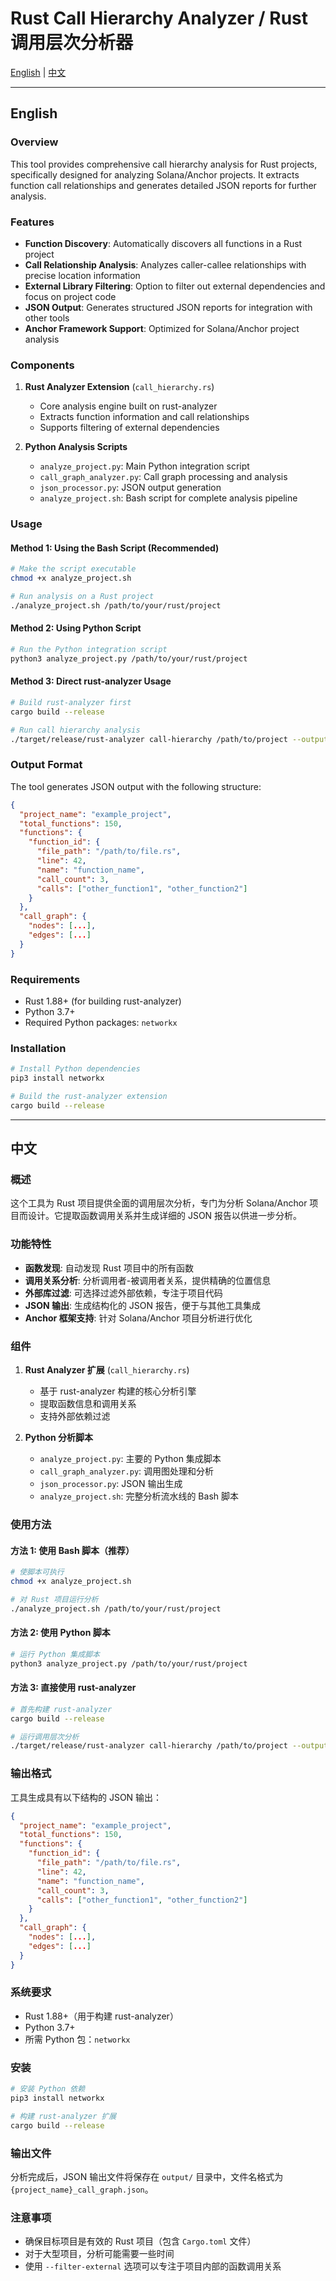# Rust Call Hierarchy Analyzer / Rust 调用层次分析器

[English](#english) | [中文](#中文)

---

## English

### Overview

This tool provides comprehensive call hierarchy analysis for Rust projects, specifically designed for analyzing Solana/Anchor projects. It extracts function call relationships and generates detailed JSON reports for further analysis.

### Features

- **Function Discovery**: Automatically discovers all functions in a Rust project
- **Call Relationship Analysis**: Analyzes caller-callee relationships with precise location information
- **External Library Filtering**: Option to filter out external dependencies and focus on project code
- **JSON Output**: Generates structured JSON reports for integration with other tools
- **Anchor Framework Support**: Optimized for Solana/Anchor project analysis

### Components

1. **Rust Analyzer Extension** (`call_hierarchy.rs`)
   - Core analysis engine built on rust-analyzer
   - Extracts function information and call relationships
   - Supports filtering of external dependencies

2. **Python Analysis Scripts**
   - `analyze_project.py`: Main Python integration script
   - `call_graph_analyzer.py`: Call graph processing and analysis
   - `json_processor.py`: JSON output generation
   - `analyze_project.sh`: Bash script for complete analysis pipeline

### Usage

#### Method 1: Using the Bash Script (Recommended)

```bash
# Make the script executable
chmod +x analyze_project.sh

# Run analysis on a Rust project
./analyze_project.sh /path/to/your/rust/project
```

#### Method 2: Using Python Script

```bash
# Run the Python integration script
python3 analyze_project.py /path/to/your/rust/project
```

#### Method 3: Direct rust-analyzer Usage

```bash
# Build rust-analyzer first
cargo build --release

# Run call hierarchy analysis
./target/release/rust-analyzer call-hierarchy /path/to/project --output output.txt --filter-external
```

### Output Format

The tool generates JSON output with the following structure:

```json
{
  "project_name": "example_project",
  "total_functions": 150,
  "functions": {
    "function_id": {
      "file_path": "/path/to/file.rs",
      "line": 42,
      "name": "function_name",
      "call_count": 3,
      "calls": ["other_function1", "other_function2"]
    }
  },
  "call_graph": {
    "nodes": [...],
    "edges": [...]
  }
}
```

### Requirements

- Rust 1.88+ (for building rust-analyzer)
- Python 3.7+
- Required Python packages: `networkx`

### Installation

```bash
# Install Python dependencies
pip3 install networkx

# Build the rust-analyzer extension
cargo build --release
```

---

## 中文

### 概述

这个工具为 Rust 项目提供全面的调用层次分析，专门为分析 Solana/Anchor 项目而设计。它提取函数调用关系并生成详细的 JSON 报告以供进一步分析。

### 功能特性

- **函数发现**: 自动发现 Rust 项目中的所有函数
- **调用关系分析**: 分析调用者-被调用者关系，提供精确的位置信息
- **外部库过滤**: 可选择过滤外部依赖，专注于项目代码
- **JSON 输出**: 生成结构化的 JSON 报告，便于与其他工具集成
- **Anchor 框架支持**: 针对 Solana/Anchor 项目分析进行优化

### 组件

1. **Rust Analyzer 扩展** (`call_hierarchy.rs`)
   - 基于 rust-analyzer 构建的核心分析引擎
   - 提取函数信息和调用关系
   - 支持外部依赖过滤

2. **Python 分析脚本**
   - `analyze_project.py`: 主要的 Python 集成脚本
   - `call_graph_analyzer.py`: 调用图处理和分析
   - `json_processor.py`: JSON 输出生成
   - `analyze_project.sh`: 完整分析流水线的 Bash 脚本

### 使用方法

#### 方法 1: 使用 Bash 脚本（推荐）

```bash
# 使脚本可执行
chmod +x analyze_project.sh

# 对 Rust 项目运行分析
./analyze_project.sh /path/to/your/rust/project
```

#### 方法 2: 使用 Python 脚本

```bash
# 运行 Python 集成脚本
python3 analyze_project.py /path/to/your/rust/project
```

#### 方法 3: 直接使用 rust-analyzer

```bash
# 首先构建 rust-analyzer
cargo build --release

# 运行调用层次分析
./target/release/rust-analyzer call-hierarchy /path/to/project --output output.txt --filter-external
```

### 输出格式

工具生成具有以下结构的 JSON 输出：

```json
{
  "project_name": "example_project",
  "total_functions": 150,
  "functions": {
    "function_id": {
      "file_path": "/path/to/file.rs",
      "line": 42,
      "name": "function_name",
      "call_count": 3,
      "calls": ["other_function1", "other_function2"]
    }
  },
  "call_graph": {
    "nodes": [...],
    "edges": [...]
  }
}
```

### 系统要求

- Rust 1.88+（用于构建 rust-analyzer）
- Python 3.7+
- 所需 Python 包：`networkx`

### 安装

```bash
# 安装 Python 依赖
pip3 install networkx

# 构建 rust-analyzer 扩展
cargo build --release
```

### 输出文件

分析完成后，JSON 输出文件将保存在 `output/` 目录中，文件名格式为 `{project_name}_call_graph.json`。

### 注意事项

- 确保目标项目是有效的 Rust 项目（包含 `Cargo.toml` 文件）
- 对于大型项目，分析可能需要一些时间
- 使用 `--filter-external` 选项可以专注于项目内部的函数调用关系